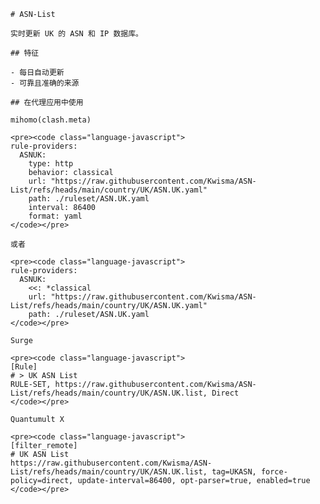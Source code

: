 
    # ASN-List
    
    实时更新 UK 的 ASN 和 IP 数据库。
    
    ## 特征
    
    - 每日自动更新
    - 可靠且准确的来源
    
    ## 在代理应用中使用
    
    mihomo(clash.meta)
   
    <pre><code class="language-javascript">
    rule-providers:
      ASNUK:
        type: http
        behavior: classical
        url: "https://raw.githubusercontent.com/Kwisma/ASN-List/refs/heads/main/country/UK/ASN.UK.yaml"
        path: ./ruleset/ASN.UK.yaml
        interval: 86400
        format: yaml
    </code></pre>

    或者

    <pre><code class="language-javascript">
    rule-providers:
      ASNUK:
        <<: *classical
        url: "https://raw.githubusercontent.com/Kwisma/ASN-List/refs/heads/main/country/UK/ASN.UK.yaml"
        path: ./ruleset/ASN.UK.yaml
    </code></pre>
    
    Surge
    
    <pre><code class="language-javascript">
    [Rule]
    # > UK ASN List
    RULE-SET, https://raw.githubusercontent.com/Kwisma/ASN-List/refs/heads/main/country/UK/ASN.UK.list, Direct
    </code></pre>
    
    Quantumult X
    
    <pre><code class="language-javascript">
    [filter_remote]
    # UK ASN List
    https://raw.githubusercontent.com/Kwisma/ASN-List/refs/heads/main/country/UK/ASN.UK.list, tag=UKASN, force-policy=direct, update-interval=86400, opt-parser=true, enabled=true
    </code></pre>
    